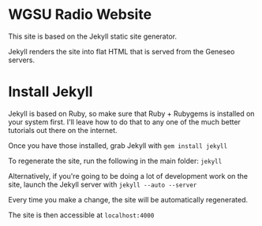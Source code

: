 WGSU Radio Website
==================

This site is based on the Jekyll static site generator. 

Jekyll renders the site into flat HTML that is served from the Geneseo servers. 

Install Jekyll
=============
Jekyll is based on Ruby, so make sure that Ruby + Rubygems is installed on your system first. I'll leave how to do that to any one of the much better tutorials out there on the internet.

Once you have those installed, grab Jekyll with
`gem install jekyll`

To regenerate the site, run the following in the main folder:
`jekyll`

Alternatively, if you're going to be doing a lot of development work on the site, launch the Jekyll server with
`jekyll --auto --server`

Every time you make a change, the site will be automatically regenerated.

The site is then accessible at
`localhost:4000`
